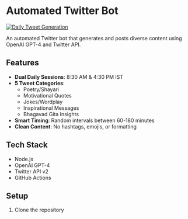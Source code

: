# Automated Twitter Bot

[![Daily Tweet Generation](https://github.com/GunjanGrunge/animated-twitter-chainsaw/actions/workflows/daily-tweets.yml/badge.svg)](https://github.com/GunjanGrunge/animated-twitter-chainsaw/actions/workflows/daily-tweets.yml)

An automated Twitter bot that generates and posts diverse content using OpenAI GPT-4 and Twitter API.

## Features

- **Dual Daily Sessions**: 8:30 AM & 4:30 PM IST
- **5 Tweet Categories**:
  - Poetry/Shayari
  - Motivational Quotes
  - Jokes/Wordplay
  - Inspirational Messages
  - Bhagavad Gita Insights
- **Smart Timing**: Random intervals between 60-180 minutes
- **Clean Content**: No hashtags, emojis, or formatting

## Tech Stack

- Node.js
- OpenAI GPT-4
- Twitter API v2
- GitHub Actions

## Setup

1. Clone the repository
